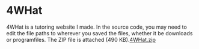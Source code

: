 # 4WHat
4WHat is a tutoring website I made. In the source code, you may need to edit the file paths to wherever you saved the files, whether it be downloads or programfiles. The ZIP file is attached (490 KB).[4WHat.zip](https://github.com/user-attachments/files/15742163/4WHat.zip)
